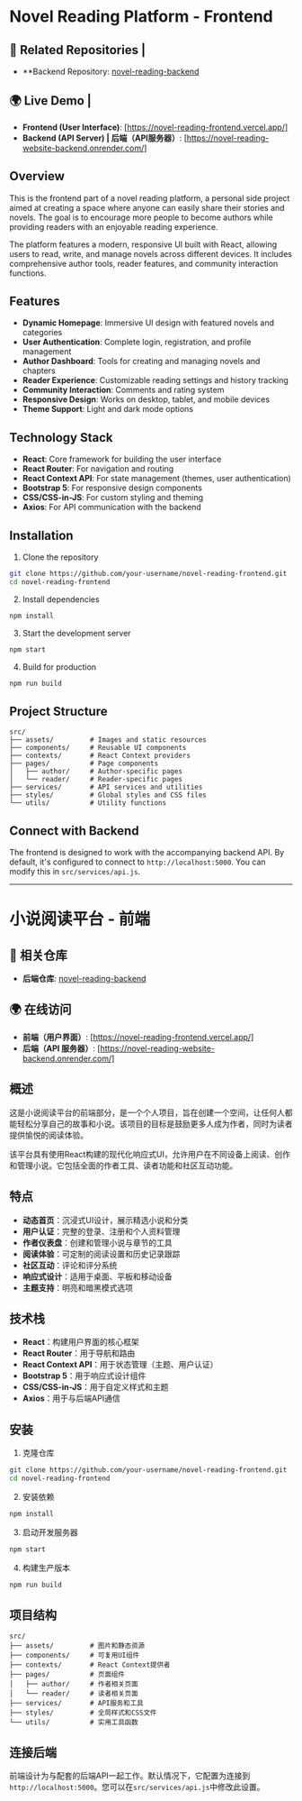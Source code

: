 # Novel Reading Platform - Frontend

## 🔗 Related Repositories |
- **Backend Repository: [novel-reading-backend](https://github.com/CJ020328/Novel-Reading-Website-Backend)

## 🌍 Live Demo |
- **Frontend (User Interface)**: [https://novel-reading-frontend.vercel.app/]
- **Backend (API Server) | 后端（API服务器）**: [https://novel-reading-website-backend.onrender.com/]

## Overview
This is the frontend part of a novel reading platform, a personal side project aimed at creating a space where anyone can easily share their stories and novels. The goal is to encourage more people to become authors while providing readers with an enjoyable reading experience.

The platform features a modern, responsive UI built with React, allowing users to read, write, and manage novels across different devices. It includes comprehensive author tools, reader features, and community interaction functions.

## Features
- **Dynamic Homepage**: Immersive UI design with featured novels and categories
- **User Authentication**: Complete login, registration, and profile management
- **Author Dashboard**: Tools for creating and managing novels and chapters
- **Reader Experience**: Customizable reading settings and history tracking
- **Community Interaction**: Comments and rating system
- **Responsive Design**: Works on desktop, tablet, and mobile devices
- **Theme Support**: Light and dark mode options

## Technology Stack
- **React**: Core framework for building the user interface
- **React Router**: For navigation and routing
- **React Context API**: For state management (themes, user authentication)
- **Bootstrap 5**: For responsive design components
- **CSS/CSS-in-JS**: For custom styling and theming
- **Axios**: For API communication with the backend

## Installation

1. Clone the repository
```bash
git clone https://github.com/your-username/novel-reading-frontend.git
cd novel-reading-frontend
```

2. Install dependencies
```bash
npm install
```

3. Start the development server
```bash
npm start
```

4. Build for production
```bash
npm run build
```

## Project Structure
```
src/
├── assets/         # Images and static resources
├── components/     # Reusable UI components
├── contexts/       # React Context providers
├── pages/          # Page components
│   ├── author/     # Author-specific pages
│   └── reader/     # Reader-specific pages
├── services/       # API services and utilities
├── styles/         # Global styles and CSS files
└── utils/          # Utility functions
```

## Connect with Backend
The frontend is designed to work with the accompanying backend API. By default, it's configured to connect to `http://localhost:5000`. You can modify this in `src/services/api.js`.

---

# 小说阅读平台 - 前端

## 🔗 相关仓库
- **后端仓库**: [novel-reading-backend](https://github.com/CJ020328/Novel-Reading-Website-Backend)

## 🌍 在线访问
- **前端（用户界面）**: [https://novel-reading-frontend.vercel.app/]
- **后端（API 服务器）**: [https://novel-reading-website-backend.onrender.com/]

## 概述
这是小说阅读平台的前端部分，是一个个人项目，旨在创建一个空间，让任何人都能轻松分享自己的故事和小说。该项目的目标是鼓励更多人成为作者，同时为读者提供愉悦的阅读体验。

该平台具有使用React构建的现代化响应式UI，允许用户在不同设备上阅读、创作和管理小说。它包括全面的作者工具、读者功能和社区互动功能。

## 特点
- **动态首页**：沉浸式UI设计，展示精选小说和分类
- **用户认证**：完整的登录、注册和个人资料管理
- **作者仪表盘**：创建和管理小说与章节的工具
- **阅读体验**：可定制的阅读设置和历史记录跟踪
- **社区互动**：评论和评分系统
- **响应式设计**：适用于桌面、平板和移动设备
- **主题支持**：明亮和暗黑模式选项

## 技术栈
- **React**：构建用户界面的核心框架
- **React Router**：用于导航和路由
- **React Context API**：用于状态管理（主题、用户认证）
- **Bootstrap 5**：用于响应式设计组件
- **CSS/CSS-in-JS**：用于自定义样式和主题
- **Axios**：用于与后端API通信

## 安装

1. 克隆仓库
```bash
git clone https://github.com/your-username/novel-reading-frontend.git
cd novel-reading-frontend
```

2. 安装依赖
```bash
npm install
```

3. 启动开发服务器
```bash
npm start
```

4. 构建生产版本
```bash
npm run build
```

## 项目结构
```
src/
├── assets/         # 图片和静态资源
├── components/     # 可复用UI组件
├── contexts/       # React Context提供者
├── pages/          # 页面组件
│   ├── author/     # 作者相关页面
│   └── reader/     # 读者相关页面
├── services/       # API服务和工具
├── styles/         # 全局样式和CSS文件
└── utils/          # 实用工具函数
```

## 连接后端
前端设计为与配套的后端API一起工作。默认情况下，它配置为连接到`http://localhost:5000`。您可以在`src/services/api.js`中修改此设置。
